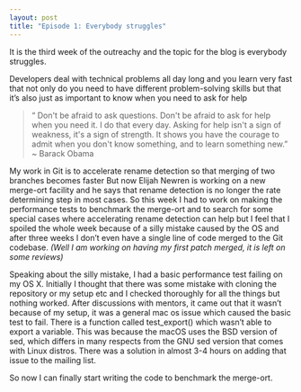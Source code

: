 ```yaml
---
layout: post
title: "Episode 1: Everybody struggles"
---
```


<p>It is the third week of the outreachy and the topic for the blog is everybody struggles.</p>

<p>Developers deal with technical problems all day long and you learn very fast that not only do you need to have different problem-solving skills but that it’s also just as important to know when you need to ask for help </p>

> “ Don't be afraid to ask questions. Don't be afraid to ask for help when you need it. I do that every day. Asking for help isn't a sign of weakness, it's a sign of strength. It shows you have the courage to admit when you don't know something, and to learn something new.” ~ Barack Obama

<p>My work in Git is to accelerate rename detection so that merging of two branches becomes faster But now Elijah Newren is working on a new merge-ort facility and he says that rename detection is no longer the rate determining step in most cases. So this week I had to work on making the performance tests to benchmark the merge-ort and to search for some special cases where accelerating rename detection can help but I feel that I spoiled the whole week because of a silly mistake caused by the OS and after three weeks I don’t even have a single line of code merged to the Git codebase. <i>(Well I am working on having my first patch merged, it is left on some reviews)</i></p>

<p>Speaking about the silly mistake, I had a basic performance test failing on my OS X. Initially I thought that there was some mistake with cloning the repository or my setup etc and I checked thoroughly for all the things but nothing worked. After discussions with mentors, it came out that it wasn’t because of my setup, it was a general mac os issue which caused the basic test to fail. There is a function called test_export() which wasn’t able to export a variable. This was because the macOS uses the BSD version of sed, which differs in many respects from the GNU sed version that comes with Linux distros.  There was a solution in almost 3-4 hours on adding that issue to the mailing list. </p>

<p> So now I can finally start writing the code to benchmark the merge-ort. </p>
